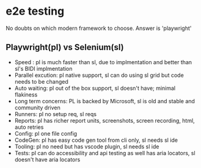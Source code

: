 # e2e testing

No doubts on which modern framework to choose. Answer is 'playwright'

## Playwright(pl) vs Selenium(sl)

- Speed : pl is much faster than sl, due to implmentation and better than sl's BIDI implmentation
- Parallel excution: pl native support, sl can do using sl grid but code needs to be changed
- Auto waiting: pl out of the box support, sl doesn't have; minimal flakiness
- Long term concerns: PL is backed by Microsoft, sl is old and stable and community driven
- Runners: pl no setup req, sl reqs
- Reports: pl has richer report units, screenshots, screen recording, html, auto retries
- Config: pl one file config
- CodeGen: pl has easy code gen tool from cli only, sl needs sl ide
- Tooling: pl no need but has vscode plugin, sl needs sl ide
- Tests: pl can do accessibility and api testing as well has aria locators, sl doesn't have aria locators
